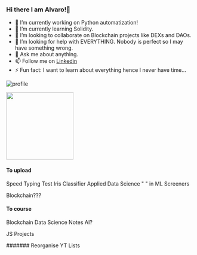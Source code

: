 ### Hi there I am Alvaro!👋

- 🔭 I’m currently working on Python automatization!
- 🌱 I’m currently learning Solidity.
- 👯 I’m looking to collaborate on Blockchain projects like DEXs and DAOs.
- 🤔 I’m looking for help with EVERYTHING. Nobody is perfect so I may have something wrong. 
- 💬 Ask me about anything.
- 📫 Follow me on [Linkedin](https://www.linkedin.com/in/alvarovillalbaperez/)
- ⚡ Fun fact: I want to learn about everything hence I never have time...

![profile](https://user-images.githubusercontent.com/87529457/156182981-0a437d86-5c92-4e1d-8335-7a3b8b0162f7.gif)

<img height="180em" src="https://github-readme-stats.vercel.app/api?username=alvarovillalbaa&show_icons=true&hide_border=true&&count_private=true&include_all_commits=true" />


#### To upload
Speed Typing Test
Iris Classifier
Applied Data Science
" " in ML
Screeners

Blockchain???

#### To course
Blockchain
Data Science
Notes
AI?

JS Projects

####### Reorganise YT Lists
